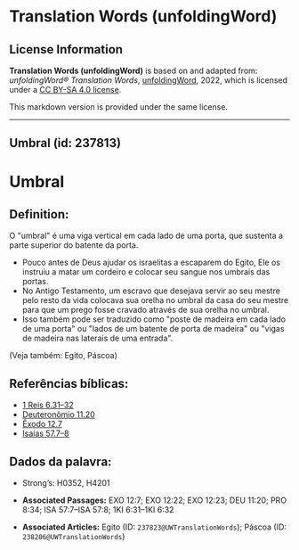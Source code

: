 # Translation Words (unfoldingWord)

## License Information

**Translation Words (unfoldingWord)** is based on and adapted from: _unfoldingWord® Translation Words_, [unfoldingWord](https://unfoldingword.org/utw), 2022, which is licensed under a [CC BY-SA 4.0 license](https://creativecommons.org/licenses/by-sa/4.0/legalcode.en).

This markdown version is provided under the same license.



--------------------------------

## Umbral (id: 237813)

Umbral
======

Definition:
-----------

O "umbral" é uma viga vertical em cada lado de uma porta, que sustenta a parte superior do batente da porta.

* Pouco antes de Deus ajudar os israelitas a escaparem do Egito, Ele os instruiu a matar um cordeiro e colocar seu sangue nos umbrais das portas.
* No Antigo Testamento, um escravo que desejava servir ao seu mestre pelo resto da vida colocava sua orelha no umbral da casa do seu mestre para que um prego fosse cravado através de sua orelha no umbral.
* Isso também pode ser traduzido como "poste de madeira em cada lado de uma porta" ou "lados de um batente de porta de madeira" ou "vigas de madeira nas laterais de uma entrada".

(Veja também: Egito, Páscoa)

Referências bíblicas:
---------------------

* [1 Reis 6\.31–32](https://ref.ly/1Kgs6:31-1Kgs6:32)
* [Deuteronômio 11\.20](https://ref.ly/Deut11:20)
* [Êxodo 12\.7](https://ref.ly/Exod12:7)
* [Isaías 57\.7–8](https://ref.ly/Isa57:7-Isa57:8)

Dados da palavra:
-----------------

* Strong’s: H0352, H4201

* **Associated Passages:** EXO 12:7; EXO 12:22; EXO 12:23; DEU 11:20; PRO 8:34; ISA 57:7–ISA 57:8; 1KI 6:31–1KI 6:32
* **Associated Articles:** Egito (ID: `237823@UWTranslationWords`); Páscoa (ID: `238206@UWTranslationWords`)

